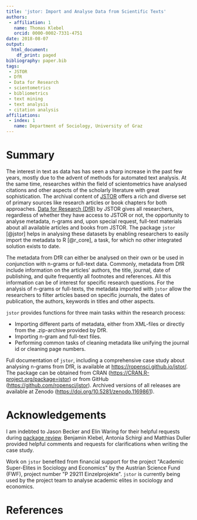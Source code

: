 ```yaml
---
title: 'jstor: Import and Analyse Data from Scientific Texts'
authors:
 - affiliation: 1
   name: Thomas Klebel
   orcid: 0000-0002-7331-4751
date: 2018-08-07
output:
  html_document:
    df_print: paged
bibliography: paper.bib
tags:
 - JSTOR
 - DfR
 - Data for Research
 - scientometrics
 - bibliometrics
 - text mining
 - text analysis
 - citation analysis
affiliations:
 - index: 1
   name: Department of Sociology, University of Graz
---
```


# Summary
The interest in text as data has has seen a sharp increase in the 
past few years, mostly due to the advent of methods for automated text analysis.
At the same time, researches within the field of scientometrics have analysed
citations and other aspects of the scholarly literature with great sophistication.
The archival content of [JSTOR](http://www.jstor.org) offers a rich and diverse
set of primary sources like research articles or book chapters for both 
approaches. 
[Data for Research (DfR)](http://www.jstor.org/dfr/) by JSTOR gives all 
researchers, regardless of whether they have access to JSTOR or not, the
opportunity to analyse metadata,
n-grams and, upon special request, full-text materials about all available
articles and books from JSTOR. The package `jstor` [@jstor] helps in
analysing these datasets by enabling researchers to easily import the metadata
to R [@r_core], a task, for which no other integrated solution exists to date.

The metadata from DfR
can either be analysed on their own or be used in conjunction with n-grams
or full-text data. Commonly, metadata from DfR include information
on the articles' authors, the title, journal, date of publishing, and quite
frequently all footnotes and references. All this information can be of interest
for specific research questions. For the analysis of n-grams or full-texts,
the metadata imported with `jstor`
allow the researchers to
filter articles based on specific journals, the dates of publication, the
authors, keywords in titles and other aspects.

`jstor` provides functions for three main tasks within the research process:

- Importing different parts of metadata, either from XML-files or directly from
the .zip-archive provided by DfR.
- Importing n-gram and full-text files.
- Performing common tasks of cleaning metadata like unifying the journal id or
cleaning page numbers.


Full documentation of `jstor`, including a comprehensive 
case study about analysing 
n-grams from DfR, is available at 
https://ropensci.github.io/jstor/. The package can be obtained from 
CRAN (https://CRAN.R-project.org/package=jstor)
or from GitHub (https://github.com/ropensci/jstor). 
Archived versions of all releases are available at Zenodo 
(https://doi.org/10.5281/zenodo.1169861). 





# Acknowledgements
I am indebted to Jason Becker and Elin Waring for their helpful requests during 
[package review](https://github.com/ropensci/onboarding/issues/189). 
Benjamin Klebel, Antonia Schirgi and Matthias Duller provided helpful comments
and requests for clarifications when writing the case study.

Work on `jstor` benefited from financial support for the project "Academic
Super-Elites in Sociology and Economics" by the Austrian Science Fund (FWF), 
project number "P 29211 Einzelprojekte". `jstor` is currently being used by
the project team to analyse academic elites in sociology and economics.



# References
